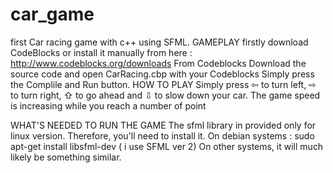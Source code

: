 # car_game
first Car racing game with c++ using SFML.
 GAMEPLAY 
 firstly download CodeBlocks or install it manually from here : http://www.codeblocks.org/downloads
 From Codeblocks
Download the source code and open CarRacing.cbp with your Codeblocks
Simply press the Complile and Run button.
HOW TO PLAY
Simply press ⇦ to turn left, ⇨ to turn right, ⇧ to go ahead and ⇩ to slow down your car.
The game speed is increasing while you reach a number of point

WHAT'S NEEDED TO RUN THE GAME
The sfml library in provided only for linux version.
Therefore, you'll need to install it.
On debian systems : sudo apt-get install libsfml-dev ( i use SFML ver 2)
On other systems, it will much likely be something similar.
